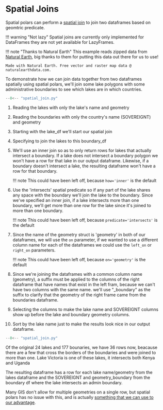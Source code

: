 # Spatial Joins

Spatial polars can perform a [spatial join](../SpatialFrame.md#spatial_polars.spatialframe.SpatialFrame.join) to join two dataframes based on geomtric predicate.  

!!! warning "Not lazy"
    Spatial joins are currently only implemented for DataFrames they are not yet available for LazyFrames.

!!! note "Thanks to Natural Earth"
    This example reads zipped data from [Natural Earth](https://www.naturalearthdata.com), big thanks to them for putting this data out there for us to use!

    Made with Natural Earth. Free vector and raster map data @ naturalearthdata.com.

To demonstrate how we can join data together from two dataframes spatially using spatial polars, we'll join some lake polygons with some administrative boundaries to see which lakes are in which countries.

```py title="Spatial Join" hl_lines="21-26"
--8<-- "spatial_join.py"
```

1. Reading the lakes with only the lake's name and geometry
2. Reading the boundaries with only the country's name (SOVEREIGNT) and geometry
3. Starting with the lake_df we'll start our spatial join
4. Specifying to join the lakes to this boundary_df
5. We'll use an inner join so as to only return rows for lakes that actually intersect a boundary.  If a lake does not intersect a boundary polygon we won't have a row for that lake in our output dataframe. Likewise, if a boundary doesn't intersect a lake, the resulting dataframe won't have a row for that boundary.

    !!! note
        This could have been left off, because `how='inner'` is the default

6. Use the 'intersects' spatial predicate so if any part of the lake shares any space with the boundary we'll join the lake to the boundary.  Since we've specified an inner join, if a lake intersects more than one boundary, we'll get more than one row for the lake since it's joined to more than one boundary.

    !!! note
        This could have been left off, because `predicate='intersects'` is the default

7. Since the name of the geometry struct is 'geometry' in both of our dataframes, we will use the `on` parameter, if we wanted to use a different column name for each of the dataframes we could use the `left_on` or `right_on` parameters. 

    !!! note
        This could have been left off, because `on='geometry'` is the default

8. Since we're joining the dataframes with a common column name (geometry), a suffix must be applied to the columns of the right dataframe that have names that exist in the left fram, because we can't have two columns with the same name.  we'll use "_boundary" as the suffix to clarify that the geometry of the right frame came from the boundaries dataframe.
9. Selecting the columns to make the lake name and SOVEREIGNT columns show up before the lake and boundary geometry columns.
10. Sort by the lake name just to make the results look nice in our output dataframe.

```python exec="on" result="text"
--8<-- "spatial_join.py"
```

Of the original 24 lakes and 177 bounaries, we have 36 rows now, beacause there are a few that cross the borders of the boundaries and were joined to more than one.  Lake Victoria is one of these lakes, it intersects both Kenya and Uganda

The resulting dataframe has a row for each lake name/geometry from the lakes dataframe and the SOVEREIGNT and geometry_boundary from the boundary df where the lake intersects an admin boundary.

Many GIS don't allow for multiple geometries on a single row, but spatial polars has no issue with this, and is actually [something that we can use to our advantage](../examples/expressions/two_geometry_column_input_expressions.md).